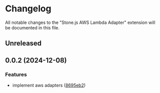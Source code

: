 # Changelog

All notable changes to the "Stone.js AWS Lambda Adapter" extension will be documented in this file.

## Unreleased


## 0.0.2 (2024-12-08)


### Features

* implement aws adapters ([8695eb2](https://github.com/stonemjs/aws-lambda-adapter/commit/8695eb2c7960769d56015943ac0839e787f176d2))

